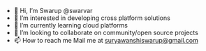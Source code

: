 - 👋 Hi, I’m Swarup @swarvar
- 👀 I’m interested in developing cross platform solutions
- 🌱 I’m currently learning cloud platforms
- 💞️ I’m looking to collaborate on community/open source projects
- 📫 How to reach me 
Mail me at suryawanshiswarup@gmail.com 


<!---
swarvar/swarvar is a ✨ special ✨ repository because its `README.md` (this file) appears on your GitHub profile.
You can click the Preview link to take a look at your changes.
--->
